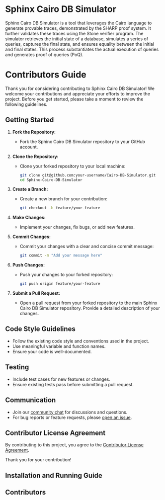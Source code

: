 # Sphinx Cairo DB Simulator

Sphinx Cairo DB Simulator is a tool that leverages the Cairo language to generate provable traces, demonstrated by the SHARP proof system. It further validates these traces using the Stone verifier program. The simulator retrieves the initial state of a database, simulates a series of queries, captures the final state, and ensures equality between the initial and final states. This process substantiates the actual execution of queries and generates proof of queries (PoQ).

# Contributors Guide

Thank you for considering contributing to Sphinx Cairo DB Simulator! We welcome your contributions and appreciate your efforts to improve the project. Before you get started, please take a moment to review the following guidelines.

## Getting Started

1. **Fork the Repository:**

   - Fork the Sphinx Cairo DB Simulator repository to your GitHub account.

2. **Clone the Repository:**

   - Clone your forked repository to your local machine:
     ```bash
     git clone git@github.com:your-username/Cairo-DB-Simulator.git
     cd Sphinx-Cairo-DB-Simulator
     ```

3. **Create a Branch:**

   - Create a new branch for your contribution:
     ```bash
     git checkout -b feature/your-feature
     ```

4. **Make Changes:**

   - Implement your changes, fix bugs, or add new features.

5. **Commit Changes:**

   - Commit your changes with a clear and concise commit message:
     ```bash
     git commit -m "Add your message here"
     ```

6. **Push Changes:**

   - Push your changes to your forked repository:
     ```bash
     git push origin feature/your-feature
     ```

7. **Submit a Pull Request:**
   - Open a pull request from your forked repository to the main Sphinx Cairo DB Simulator repository. Provide a detailed description of your changes.

## Code Style Guidelines

- Follow the existing code style and conventions used in the project.
- Use meaningful variable and function names.
- Ensure your code is well-documented.

## Testing

- Include test cases for new features or changes.
- Ensure existing tests pass before submitting a pull request.

## Communication

- Join our [community chat](#) for discussions and questions.
- For bug reports or feature requests, please [open an issue](https://github.com/SphinxDB/Cairo-DB-Simulator/issues).

## Contributor License Agreement

By contributing to this project, you agree to the [Contributor License Agreement](#).

Thank you for your contribution!

## Installation and Running Guide

## Contributors
